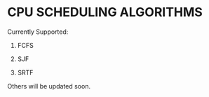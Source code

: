 
# CPU SCHEDULING ALGORITHMS

Currently Supported:
  
  1) FCFS
  
  2) SJF

  3) SRTF

  Others will be updated soon.
